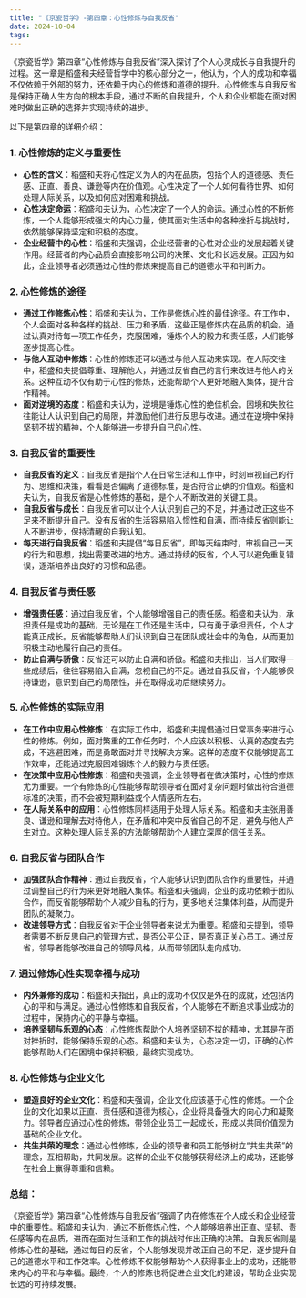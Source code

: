 ```yaml
---
title: "《京瓷哲学》-第四章：心性修炼与自我反省"
date: 2024-10-04
tags: 
---
```

《京瓷哲学》第四章“心性修炼与自我反省”深入探讨了个人心灵成长与自我提升的过程。这一章是稻盛和夫经营哲学中的核心部分之一，他认为，个人的成功和幸福不仅依赖于外部的努力，还依赖于内心的修炼和道德的提升。心性修炼与自我反省是保持正确人生方向的根本手段，通过不断的自我提升，个人和企业都能在面对困难时做出正确的选择并实现持续的进步。

以下是第四章的详细介绍：

### 1. **心性修炼的定义与重要性**
   - **心性的含义**：稻盛和夫将心性定义为人的内在品质，包括个人的道德感、责任感、正直、善良、谦逊等内在价值观。心性决定了一个人如何看待世界、如何处理人际关系，以及如何应对困难和挑战。
   - **心性决定命运**：稻盛和夫认为，心性决定了一个人的命运。通过心性的不断修炼，一个人能够形成强大的内心力量，使其面对生活中的各种挫折与挑战时，依然能够保持坚定和积极的态度。
   - **企业经营中的心性**：稻盛和夫强调，企业经营者的心性对企业的发展起着关键作用。经营者的内心品质会直接影响公司的决策、文化和长远发展。正因为如此，企业领导者必须通过心性的修炼来提高自己的道德水平和判断力。

### 2. **心性修炼的途径**
   - **通过工作修炼心性**：稻盛和夫认为，工作是修炼心性的最佳途径。在工作中，个人会面对各种各样的挑战、压力和矛盾，这些正是修炼内在品质的机会。通过认真对待每一项工作任务，克服困难，锤炼个人的毅力和责任感，人们能够逐步提高心性。
   - **与他人互动中修炼**：心性的修炼还可以通过与他人互动来实现。在人际交往中，稻盛和夫提倡尊重、理解他人，并通过反省自己的言行来改进与他人的关系。这种互动不仅有助于心性的修炼，还能帮助个人更好地融入集体，提升合作精神。
   - **面对逆境的态度**：稻盛和夫认为，逆境是锤炼心性的绝佳机会。困境和失败往往能让人认识到自己的局限，并激励他们进行反思与改进。通过在逆境中保持坚韧不拔的精神，个人能够进一步提升自己的心性。

### 3. **自我反省的重要性**
   - **自我反省的定义**：自我反省是指个人在日常生活和工作中，时刻审视自己的行为、思维和决策，看看是否偏离了道德标准，是否符合正确的价值观。稻盛和夫认为，自我反省是心性修炼的基础，是个人不断改进的关键工具。
   - **自我反省与成长**：自我反省可以让个人认识到自己的不足，并通过改正这些不足来不断提升自己。没有反省的生活容易陷入惯性和自满，而持续反省则能让人不断进步，保持清醒的自我认知。
   - **每天进行自我反省**：稻盛和夫提倡“每日反省”，即每天结束时，审视自己一天的行为和思想，找出需要改进的地方。通过持续的反省，个人可以避免重复错误，逐渐培养出良好的习惯和品德。

### 4. **自我反省与责任感**
   - **增强责任感**：通过自我反省，个人能够增强自己的责任感。稻盛和夫认为，承担责任是成功的基础，无论是在工作还是生活中，只有勇于承担责任，个人才能真正成长。反省能够帮助人们认识到自己在团队或社会中的角色，从而更加积极主动地履行自己的责任。
   - **防止自满与骄傲**：反省还可以防止自满和骄傲。稻盛和夫指出，当人们取得一些成绩后，往往容易陷入自满，忽视自己的不足。通过自我反省，个人能够保持谦逊，意识到自己的局限性，并在取得成功后继续努力。

### 5. **心性修炼的实际应用**
   - **在工作中应用心性修炼**：在实际工作中，稻盛和夫提倡通过日常事务来进行心性的修炼。例如，面对繁重的工作任务时，个人应该以积极、认真的态度去完成，不逃避困难，而是勇敢面对并寻找解决方案。这样的态度不仅能够提高工作效率，还能通过克服困难锻炼个人的毅力与责任感。
   - **在决策中应用心性修炼**：稻盛和夫强调，企业领导者在做决策时，心性的修炼尤为重要。一个有修炼的心性能够帮助领导者在面对复杂问题时做出符合道德标准的决策，而不会被短期利益或个人情感所左右。
   - **在人际关系中的应用**：心性修炼同样适用于处理人际关系。稻盛和夫主张用善良、谦逊和理解去对待他人，在矛盾和冲突中反省自己的不足，避免与他人产生对立。这种处理人际关系的方法能够帮助个人建立深厚的信任关系。

### 6. **自我反省与团队合作**
   - **加强团队合作精神**：通过自我反省，个人能够认识到团队合作的重要性，并通过调整自己的行为来更好地融入集体。稻盛和夫强调，企业的成功依赖于团队合作，而反省能够帮助个人减少自私的行为，更多地关注集体利益，从而提升团队的凝聚力。
   - **改进领导方式**：自我反省对于企业领导者来说尤为重要。稻盛和夫提到，领导者需要不断反思自己的管理方式，是否公平公正，是否真正关心员工。通过反省，领导者能够改进自己的领导风格，从而带领团队走向成功。

### 7. **通过修炼心性实现幸福与成功**
   - **内外兼修的成功**：稻盛和夫指出，真正的成功不仅仅是外在的成就，还包括内心的平和与满足。通过心性修炼和自我反省，个人能够在不断追求事业成功的过程中，保持内心的平静与幸福。
   - **培养坚韧与乐观的心态**：心性修炼帮助个人培养坚韧不拔的精神，尤其是在面对挫折时，能够保持乐观的心态。稻盛和夫认为，心态决定一切，正确的心性能够帮助人们在困境中保持积极，最终实现成功。

### 8. **心性修炼与企业文化**
   - **塑造良好的企业文化**：稻盛和夫强调，企业文化应该基于心性的修炼。一个企业的文化如果以正直、责任感和道德为核心，企业将具备强大的向心力和凝聚力。领导者应通过心性的修炼，带领企业员工一起成长，形成以共同价值观为基础的企业文化。
   - **共生共荣的理念**：通过心性修炼，企业的领导者和员工能够树立“共生共荣”的理念，互相帮助，共同发展。这样的企业不仅能够获得经济上的成功，还能够在社会上赢得尊重和信赖。

### 总结：
《京瓷哲学》第四章“心性修炼与自我反省”强调了内在修炼在个人成长和企业经营中的重要性。稻盛和夫认为，通过不断修炼心性，个人能够培养出正直、坚韧、责任感等内在品质，进而在面对生活和工作的挑战时作出正确的决策。自我反省则是修炼心性的基础，通过每日的反省，个人能够发现并改正自己的不足，逐步提升自己的道德水平和工作效率。心性修炼不仅能够帮助个人获得事业上的成功，还能带来内心的平和与幸福。最终，个人的修炼也将促进企业文化的建设，帮助企业实现长远的可持续发展。